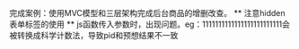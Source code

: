 完成案例：使用MVC模型和三层架构完成后台商品的增删改查。
	** 注意hidden表单标签的使用
	** js函数传入参数时，出现问题。eg：1111111111111111111111111会被转换成科学计数法，导致pid和预想结果不一致